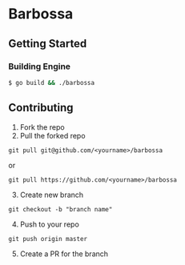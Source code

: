 # Barbossa
## Getting Started

### Building Engine
```bash
$ go build && ./barbossa
```

## Contributing
1. Fork the repo
2. Pull the forked repo
```
git pull git@github.com/<yourname>/barbossa
```
or
```
git pull https://github.com/<yourname>/barbossa
```

3. Create new branch
```
git checkout -b "branch name"
```

4. Push to your repo
```
git push origin master
```

5. Create a PR for the branch
